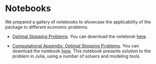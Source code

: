 Notebooks
==============

We prepared a gallery of notebooks to showcase the applicability of the package to different economic problems.

* [Optimal Stopping Problems](../generated/LCP_simple.html). You can download the notebook [here](../generated/LCP_simple.ipynb).

* [Computational Appendix: Optimal Stopping Problems](../generated/LCP_advanced.html). You can download the notebook [here](../generated/LCP_advanced.ipynb). This notebook presents solution to the problem in Julia, using a number of solvers and modeling tools.
